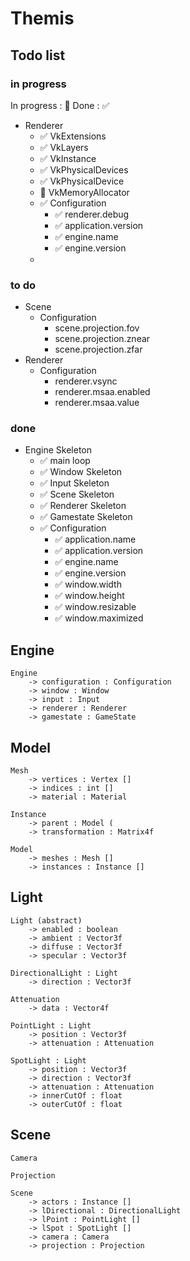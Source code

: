 # Themis

## Todo list

### in progress

In progress : 🔲 Done : ✅

* Renderer
  * ✅ VkExtensions 
  * ✅ VkLayers
  * ✅ VkInstance   
  * ✅ VkPhysicalDevices
  * ✅ VkPhysicalDevice
  * 🔲 VkMemoryAllocator
  * ✅ Configuration
    * ✅ renderer.debug
    * ✅ application.version
    * ✅ engine.name
    * ✅ engine.version
  * 
### to do
* Scene
    * Configuration
      * scene.projection.fov
      * scene.projection.znear
      * scene.projection.zfar
* Renderer
  * Configuration
    * renderer.vsync
    * renderer.msaa.enabled
    * renderer.msaa.value
### done
* Engine Skeleton
  * ✅ main loop
  * ✅ Window Skeleton
  * ✅ Input Skeleton
  * ✅ Scene Skeleton
  * ✅ Renderer Skeleton
  * ✅ Gamestate Skeleton
  * ✅ Configuration
    * ✅ application.name
    * ✅ application.version
    * ✅ engine.name
    * ✅ engine.version
    * ✅ window.width
    * ✅ window.height
    * ✅ window.resizable
    * ✅ window.maximized
    



## Engine

    Engine
        -> configuration : Configuration
        -> window : Window
        -> input : Input
        -> renderer : Renderer
        -> gamestate : GameState

## Model

    Mesh
        -> vertices : Vertex []
        -> indices : int []
        -> material : Material

    Instance
        -> parent : Model (
        -> transformation : Matrix4f

    Model
        -> meshes : Mesh []
        -> instances : Instance []

## Light

    Light (abstract)
        -> enabled : boolean
        -> ambient : Vector3f
        -> diffuse : Vector3f
        -> specular : Vector3f

    DirectionalLight : Light
        -> direction : Vector3f

    Attenuation
        -> data : Vector4f

    PointLight : Light
        -> position : Vector3f
        -> attenuation : Attenuation

    SpotLight : Light
        -> position : Vector3f
        -> direction : Vector3f
        -> attenuation : Attenuation
        -> innerCutOf : float
        -> outerCutOf : float

## Scene

    Camera

    Projection

    Scene
        -> actors : Instance []
        -> lDirectional : DirectionalLight
        -> lPoint : PointLight []
        -> lSpot : SpotLight []
        -> camera : Camera
        -> projection : Projection
